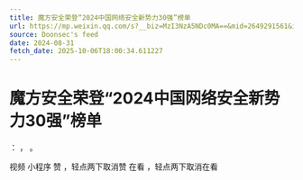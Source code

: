 ```yaml
---
title: 魔方安全荣登“2024中国网络安全新势力30强”榜单
url: https://mp.weixin.qq.com/s?__biz=MzI3NzA5NDc0MA==&mid=2649291561&idx=1&sn=c885094db08225584d68d6bf2f8ee8c4
source: Doonsec's feed
date: 2024-08-31
fetch_date: 2025-10-06T18:00:34.611227
---
```


# 魔方安全荣登“2024中国网络安全新势力30强”榜单

：
，
。

视频
小程序
赞
，轻点两下取消赞
在看
，轻点两下取消在看